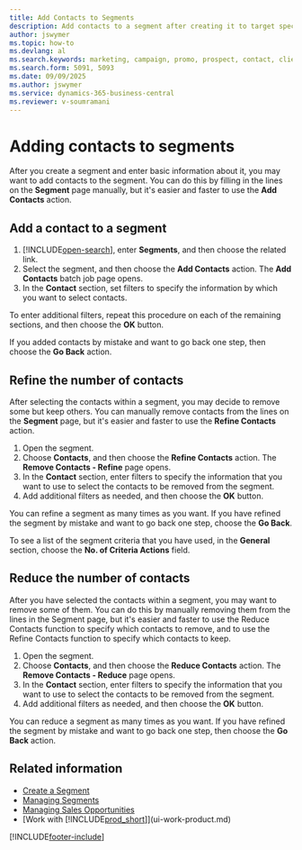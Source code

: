```yaml
---
title: Add Contacts to Segments
description: Add contacts to a segment after creating it to target specific customers or clients as part of a marketing campaign.
author: jswymer
ms.topic: how-to
ms.devlang: al
ms.search.keywords: marketing, campaign, promo, prospect, contact, client, customer
ms.search.form: 5091, 5093
ms.date: 09/09/2025
ms.author: jswymer
ms.service: dynamics-365-business-central
ms.reviewer: v-soumramani
---
```


# Adding contacts to segments

After you create a segment and enter basic information about it, you may want to add contacts to the segment. You can do this by filling in the lines on the **Segment** page manually, but it's easier and faster to use the **Add Contacts** action.

## Add a contact to a segment

1. [!INCLUDE[open-search](includes/open-search.md)], enter **Segments**, and then choose the related link.  
2. Select the segment, and then choose the **Add Contacts** action. The **Add Contacts** batch job page opens.
3. In the **Contact** section, set filters to specify the information by which you want to select contacts.

To enter additional filters, repeat this procedure on each of the remaining sections, and then choose the **OK** button.

If you added contacts by mistake and want to go back one step, then choose the **Go Back** action.

## Refine the number of contacts

After selecting the contacts within a segment, you may decide to remove some but keep others. You can manually remove contacts from the lines on the **Segment** page, but it's easier and faster to use the **Refine Contacts** action.

1. Open the segment.
2. Choose **Contacts**, and then choose the **Refine Contacts** action. The **Remove Contacts - Refine** page opens.
3. In the **Contact** section, enter filters to specify the information that you want to use to select the contacts to be removed from the segment.
4. Add additional filters as needed, and then choose the **OK** button.

You can refine a segment as many times as you want. If you have refined the segment by mistake and want to go back one step, choose the **Go Back**.

To see a list of the segment criteria that you have used, in the **General** section, choose the **No. of Criteria Actions** field.

## Reduce the number of contacts

After you have selected the contacts within a segment, you may want to remove some of them. You can do this by manually removing them from the lines in the Segment page, but it's easier and faster to use the Reduce Contacts function to specify which contacts to remove, and to use the Refine Contacts function to specify which contacts to keep.

1. Open the segment.
2. Choose **Contacts**, and then choose the **Reduce Contacts** action. The **Remove Contacts - Reduce** page opens.
3. In the **Contact** section, enter filters to specify the information that you want to use to select the contacts to be removed from the segment.
4. Add additional filters as needed, and then choose the **OK** button.

You can reduce a segment as many times as you want. If you have refined the segment by mistake and want to go back one step, then choose the **Go Back** action.

## Related information

- [Create a Segment](marketing-how-create-segment.md)
- [Managing Segments](marketing-segments.md)  
- [Managing Sales Opportunities](marketing-manage-sales-opportunities.md)  
- [Work with [!INCLUDE[prod_short](includes/prod_short.md)]](ui-work-product.md)  

[!INCLUDE[footer-include](includes/footer-banner.md)]
